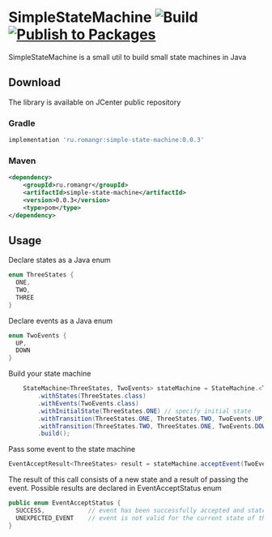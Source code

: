 # SimpleStateMachine ![Build](https://github.com/romangr/SimpleStateMachine/workflows/Build/badge.svg) [![Publish to Packages](https://github.com/romangr/SimpleStateMachine/actions/workflows/publish.yml/badge.svg)](https://github.com/romangr/SimpleStateMachine/actions/workflows/publish.yml)

SimpleStateMachine is a small util to build small state machines in Java

## Download
The library is available on JCenter public repository

### Gradle
```groovy
implementation 'ru.romangr:simple-state-machine:0.0.3'
```

### Maven
```xml
<dependency>
	<groupId>ru.romangr</groupId>
	<artifactId>simple-state-machine</artifactId>
	<version>0.0.3</version>
	<type>pom</type>
</dependency>
```


## Usage

Declare states as a Java enum
```java
enum ThreeStates {
  ONE,
  TWO,
  THREE
}
```

Declare events as a Java enum
```java
enum TwoEvents {
  UP,
  DOWN
}
```

Build your state machine
```java
    StateMachine<ThreeStates, TwoEvents> stateMachine = StateMachine.<ThreeStates, TwoEvents>builder()
        .withStates(ThreeStates.class)                                      // specify a list valid states
        .withEvents(TwoEvents.class)                                        // specify a list valid events
        .withInitialState(ThreeStates.ONE) // specify initial state         // specify an initial state
        .withTransition(ThreeStates.ONE, ThreeStates.TWO, TwoEvents.UP)     // declare some valid transitions
        .withTransition(ThreeStates.TWO, ThreeStates.ONE, TwoEvents.DOWN)
        .build();
```

Pass some event to the state machine
```java
EventAcceptResult<ThreeStates> result = stateMachine.acceptEvent(TwoEvents.UP);
```

The result of this call consists of a new state and a result of passing the event. Possible results are declared in EventAcceptStatus enum
```java
public enum EventAcceptStatus {
  SUCCESS,            // event has been successfully accepted and state machine have made a transition
  UNEXPECTED_EVENT    // event is not valid for the current state of the state machine, the state hasn't changed
}
```
